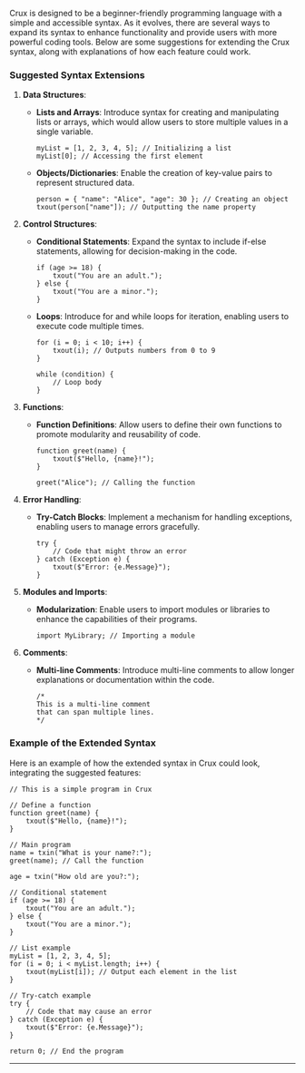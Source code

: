 
Crux is designed to be a beginner-friendly programming language with a simple and accessible syntax. As it evolves, there are several ways to expand its syntax to enhance functionality and provide users with more powerful coding tools. Below are some suggestions for extending the Crux syntax, along with explanations of how each feature could work.

### Suggested Syntax Extensions

1. **Data Structures**:
   - **Lists and Arrays**: Introduce syntax for creating and manipulating lists or arrays, which would allow users to store multiple values in a single variable.
     ```plaintext
     myList = [1, 2, 3, 4, 5]; // Initializing a list
     myList[0]; // Accessing the first element
     ```

   - **Objects/Dictionaries**: Enable the creation of key-value pairs to represent structured data.
     ```plaintext
     person = { "name": "Alice", "age": 30 }; // Creating an object
     txout(person["name"]); // Outputting the name property
     ```

2. **Control Structures**:
   - **Conditional Statements**: Expand the syntax to include if-else statements, allowing for decision-making in the code.
     ```plaintext
     if (age >= 18) {
         txout("You are an adult.");
     } else {
         txout("You are a minor.");
     }
     ```

   - **Loops**: Introduce for and while loops for iteration, enabling users to execute code multiple times.
     ```plaintext
     for (i = 0; i < 10; i++) {
         txout(i); // Outputs numbers from 0 to 9
     }
     
     while (condition) {
         // Loop body
     }
     ```

3. **Functions**:
   - **Function Definitions**: Allow users to define their own functions to promote modularity and reusability of code.
     ```plaintext
     function greet(name) {
         txout($"Hello, {name}!");
     }
     
     greet("Alice"); // Calling the function
     ```

4. **Error Handling**:
   - **Try-Catch Blocks**: Implement a mechanism for handling exceptions, enabling users to manage errors gracefully.
     ```plaintext
     try {
         // Code that might throw an error
     } catch (Exception e) {
         txout($"Error: {e.Message}");
     }
     ```

5. **Modules and Imports**:
   - **Modularization**: Enable users to import modules or libraries to enhance the capabilities of their programs.
     ```plaintext
     import MyLibrary; // Importing a module
     ```

6. **Comments**:
   - **Multi-line Comments**: Introduce multi-line comments to allow longer explanations or documentation within the code.
     ```plaintext
     /* 
     This is a multi-line comment 
     that can span multiple lines. 
     */
     ```

### Example of the Extended Syntax

Here is an example of how the extended syntax in Crux could look, integrating the suggested features:

```plaintext
// This is a simple program in Crux

// Define a function
function greet(name) {
    txout($"Hello, {name}!");
}

// Main program
name = txin("What is your name?:");
greet(name); // Call the function

age = txin("How old are you?:");

// Conditional statement
if (age >= 18) {
    txout("You are an adult.");
} else {
    txout("You are a minor.");
}

// List example
myList = [1, 2, 3, 4, 5];
for (i = 0; i < myList.length; i++) {
    txout(myList[i]); // Output each element in the list
}

// Try-catch example
try {
    // Code that may cause an error
} catch (Exception e) {
    txout($"Error: {e.Message}");
}

return 0; // End the program
```
--- 
